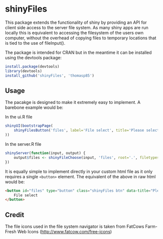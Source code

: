 shinyFiles
==========

This package extends the functionality of shiny by providing an API for client side access to the server file system. As many shiny apps are run locally this is equivalent to accessing the filesystem of the users own computer, without the overhead of copying files to temporary locations that is tied to the use of fileInput().

The package is intended for CRAN but in the meantime it can be installed using the devtools package:
```R
install.package(devtools)
library(devtools)
install_github('shinyFiles', 'thomasp85')
```

Usage
----------
The pacakge is designed to make it extremely easy to implement. A barebone example would be:

In the ui.R file
```R
shinyUI(bootstrapPage(
    shinyFilesButton('files', label='File select', title='Please select a file', mulitple=FALSE)
))
```
In the server.R file
```R
shinyServer(function(input, output) {
    output$files <- shinyFileChoose(input, 'files', root='.', filetypes=c('', '.txt'))
})
```

It is equally simple to implement directly in your custom html file as it only requires a single `<button>` element. The equivalent of the above in raw html would be:
```html
<button id="files" type="button" class="shinyFiles btn" data-title="Please select a file" data-selecttype="single">
    File select
</button>
```

Credit
----------
The file icons used in the file system navigator is taken from FatCows Farm-Fresh Web Icons (http://www.fatcow.com/free-icons)
